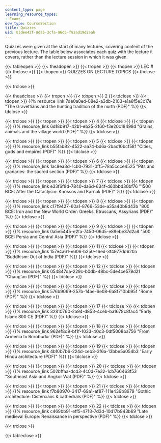 ```yaml
---
content_type: page
learning_resource_types:
- Exams
ocw_type: CourseSection
title: Quizzes
uid: 03dee42f-8da5-3cfa-06d5-f92ad19d2eab
---
```


Quizzes were given at the start of many lectures, covering content of the previous lecture. The table below associates each quiz with the lecture it covers, rather than the lecture session in which it was given.

{{< tableopen >}}
{{< theadopen >}}
{{< tropen >}}
{{< thopen >}}
LEC #
{{< thclose >}}
{{< thopen >}}
QUIZZES ON LECTURE TOPICS
{{< thclose >}}

{{< trclose >}}

{{< theadclose >}}
{{< tropen >}}
{{< tdopen >}}
2
{{< tdclose >}}
{{< tdopen >}}
{{% resource_link 7de0a0ed-08e2-a3db-2103-e1a6f5e3c17e "The Gravettians and the hunting tradition of the north (PDF)" %}}
{{< tdclose >}}

{{< trclose >}}
{{< tropen >}}
{{< tdopen >}}
4
{{< tdclose >}}
{{< tdopen >}}
{{% resource_link 6d18b917-42b1-eb25-2f60-f3e20c18498d "Grains, animals and the village world (PDF)" %}}
{{< tdclose >}}

{{< trclose >}}
{{< tropen >}}
{{< tdopen >}}
5
{{< tdclose >}}
{{< tdopen >}}
{{% resource_link b55fab82-4522-aa74-bd6a-2bac10bcf58f "Cities, gods and empires (PDF)" %}}
{{< tdclose >}}

{{< trclose >}}
{{< tropen >}}
{{< tdopen >}}
6
{{< tdclose >}}
{{< tdopen >}}
{{% resource_link 1ac8ea3d-1cb0-7931-0ff5-78a5ccce4525 "Pits and granaries: the sacred section (PDF)" %}}
{{< tdclose >}}

{{< trclose >}}
{{< tropen >}}
{{< tdopen >}}
7
{{< tdclose >}}
{{< tdopen >}}
{{% resource_link e33f6f8d-7840-da6d-634f-d60bbd30bf76 "1500 BCE: After the Cataclysm: Knossos and Karnak (PDF)" %}}
{{< tdclose >}}

{{< trclose >}}
{{< tropen >}}
{{< tdopen >}}
8
{{< tdclose >}}
{{< tdopen >}}
{{% resource_link c17f9427-60a1-8766-53de-a35a40b8d43b "800 BCE: Iron and the New World Order: Greeks, Etruscans, Assyrians (PDF)" %}}
{{< tdclose >}}

{{< trclose >}}
{{< tropen >}}
{{< tdopen >}}
9
{{< tdclose >}}
{{< tdopen >}}
{{% resource_link 0a5e5445-e2fa-7450-06d5-e89ebe37d2a8 "500 BCE: Persia and Central Asia (PDF)" %}}
{{< tdclose >}}

{{< trclose >}}
{{< tropen >}}
{{< tdopen >}}
11
{{< tdclose >}}
{{< tdopen >}}
{{% resource_link 157e4a61-e606-b250-16ed-3f4977dd620a "Buddhism: Out of India (PDF)" %}}
{{< tdclose >}}

{{< trclose >}}
{{< tropen >}}
{{< tdopen >}}
12
{{< tdclose >}}
{{< tdopen >}}
{{% resource_link 054847da-229c-b0db-48bc-5de4ce579d21 "Chang'an (PDF)" %}}
{{< tdclose >}}

{{< trclose >}}
{{< tropen >}}
{{< tdopen >}}
13
{{< tdclose >}}
{{< tdopen >}}
{{% resource_link 576b9069-257b-14ae-6e08-6a8f710bb95f "Rome (PDF)" %}}
{{< tdclose >}}

{{< trclose >}}
{{< tropen >}}
{{< tdopen >}}
17
{{< tdclose >}}
{{< tdopen >}}
{{% resource_link 32810760-2a94-d853-4ceb-ba1678c8fac4 "Early Islam: 800 CE (PDF)" %}}
{{< tdclose >}}

{{< trclose >}}
{{< tropen >}}
{{< tdopen >}}
18
{{< tdclose >}}
{{< tdopen >}}
{{% resource_link 962ef8d9-bf1f-1033-40c3-0df5008ba756 "From Armenia to Borobudur (PDF)" %}}
{{< tdclose >}}

{{< trclose >}}
{{< tropen >}}
{{< tdopen >}}
19
{{< tdclose >}}
{{< tdopen >}}
{{% resource_link 4b10b7b6-224d-ceb3-3f6a-13bbe5a054b3 "Early Hindu architecture (PDF)" %}}
{{< tdclose >}}

{{< trclose >}}
{{< tropen >}}
{{< tdopen >}}
20
{{< tdclose >}}
{{< tdopen >}}
{{% resource_link 502bffaa-dcd3-4c0d-7e32-1cb766463f53 "Southeast Asia and Angkor Wat (PDF)" %}}
{{< tdclose >}}

{{< trclose >}}
{{< tropen >}}
{{< tdopen >}}
21
{{< tdclose >}}
{{< tdopen >}}
{{% resource_link f7b80970-3417-69a1-af87-111e439b8979 "Gothic architecture: Cistercians & cathedrals (PDF)" %}}
{{< tdclose >}}

{{< trclose >}}
{{< tropen >}}
{{< tdopen >}}
22
{{< tdclose >}}
{{< tdopen >}}
{{% resource_link c469bb91-eff5-4713-7d3d-10d17b943b69 "Late medieval Europe: Renaissance in perspective (PDF)" %}}
{{< tdclose >}}

{{< trclose >}}

{{< tableclose >}}
